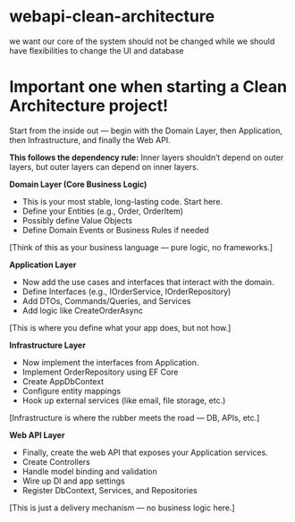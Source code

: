 # webapi-clean-architecture
we want our core of the system should not be changed while we should have flexibilities to change the UI and database

# Important one when starting a Clean Architecture project!
Start from the inside out — begin with the Domain Layer, then Application, then Infrastructure, and finally the Web API.

**This follows the dependency rule:**
Inner layers shouldn’t depend on outer layers, but outer layers can depend on inner layers.

**Domain Layer (Core Business Logic)**
- This is your most stable, long-lasting code. Start here.
- Define your Entities (e.g., Order, OrderItem)
- Possibly define Value Objects
- Define Domain Events or Business Rules if needed

[Think of this as your business language — pure logic, no frameworks.]

**Application Layer**
- Now add the use cases and interfaces that interact with the domain.
- Define Interfaces (e.g., IOrderService, IOrderRepository)
- Add DTOs, Commands/Queries, and Services
- Add logic like CreateOrderAsync

[This is where you define what your app does, but not how.]

**Infrastructure Layer**
- Now implement the interfaces from Application.
- Implement OrderRepository using EF Core
- Create AppDbContext
- Configure entity mappings
- Hook up external services (like email, file storage, etc.)

[Infrastructure is where the rubber meets the road — DB, APIs, etc.]

**Web API Layer**
- Finally, create the web API that exposes your Application services.
- Create Controllers
- Handle model binding and validation
- Wire up DI and app settings
- Register DbContext, Services, and Repositories

[This is just a delivery mechanism — no business logic here.]
